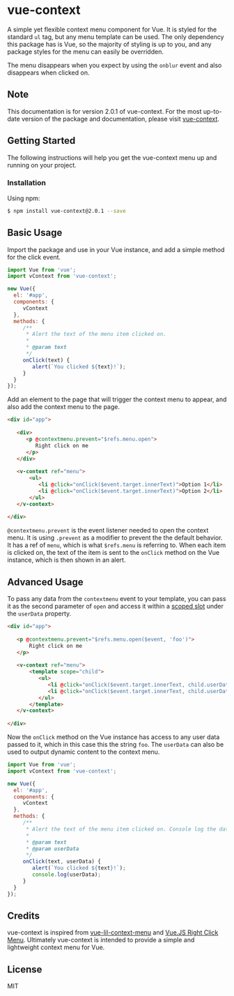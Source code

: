 # vue-context

A simple yet flexible context menu component for Vue. It is styled for the standard `ul` tag, but any menu template can be used.
The only dependency this package has is Vue, so the majority of styling is up to you, and any package styles for the menu
can easily be overridden.

The menu disappears when you expect by using the `onblur` event and also disappears when clicked on.

## Note

This documentation is for version 2.0.1 of vue-context. For the most up-to-date version
of the package and documentation, please visit [vue-context](https://github.com/rawilk/vue-context).

## Getting Started

The following instructions will help you get the vue-context menu up and running on your project.

### Installation

Using npm:
```bash
$ npm install vue-context@2.0.1 --save
```

## Basic Usage

Import the package and use in your Vue instance, and add a simple method for the click event.

```js
import Vue from 'vue';
import vContext from 'vue-context';

new Vue({
  el: '#app',
  components: {
     vContext
  },
  methods: {
     /**
      * Alert the text of the menu item clicked on.
      *
      * @param text
      */
     onClick(text) {
        alert(`You clicked ${text}!`);
     }
  }
});
```

Add an element to the page that will trigger the context menu to appear, and also add the context menu to the page.

```html
<div id="app">
   
   <div>
      <p @contextmenu.prevent="$refs.menu.open">
         Right click on me
      </p>
   </div>
   
   <v-context ref="menu">
       <ul>
          <li @click="onClick($event.target.innerText)">Option 1</li>
          <li @click="onClick($event.target.innerText)">Option 2</li>
       </ul>
   </v-context>
   
</div>
```

`@contextmenu.prevent` is the event listener needed to open the context menu. It is using `.prevent` as a modifier to prevent the
the default behavior. It has a ref of `menu`, which is what `$refs.menu` is referring to. When each item is clicked on, the text of
the item is sent to the `onClick` method on the Vue instance, which is then shown in an alert.

## Advanced Usage

To pass any data from the `contextmenu` event to your template, you can pass it as the second parameter of `open` and
access it within a [scoped slot](https://vuejs.org/v2/guide/components.html#Scoped-Slots) under the `userData` property.

```html
<div id="app">
   
   <p @contextmenu.prevent="$refs.menu.open($event, 'foo')">
       Right click on me
   </p>
   
   <v-context ref="menu">
       <template scope="child">
          <ul>
             <li @click="onClick($event.target.innerText, child.userData)">Option 1</li>
             <li @click="onClick($event.target.innerText, child.userData)">Option 2</li>
          </ul>
       </template>
   </v-context>
   
</div>
```

Now the `onClick` method on the Vue instance has access to any user data passed to it, which in this case this the string `foo`. The
`userData` can also be used to output dynamic content to the context menu.

```js
import Vue from 'vue';
import vContext from 'vue-context';

new Vue({
  el: '#app',
  components: {
     vContext
  },
  methods: {
     /**
      * Alert the text of the menu item clicked on. Console log the data sent from the menu.
      *
      * @param text
      * @param userData
      */
     onClick(text, userData) {
        alert(`You clicked ${text}!`);
        console.log(userData);
     }
  }
});
```

## Credits

vue-context is inspired from [vue-lil-context-menu](https://github.com/timwis/vue-lil-context-menu) 
and [Vue.JS Right Click Menu](http://vuejsexamples.com/vue-js-right-click-menu/). Ultimately vue-context is intended
to provide a simple and lightweight context menu for Vue.

## License

MIT